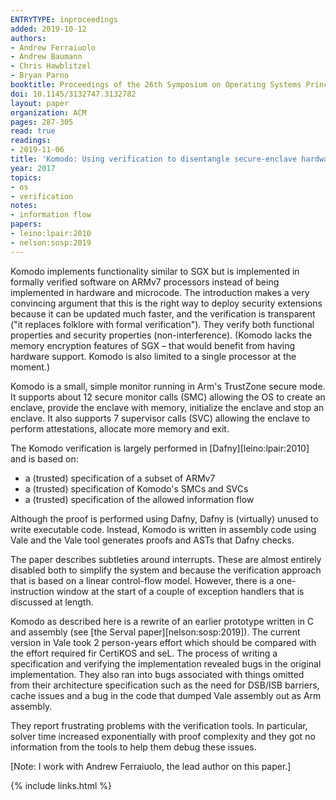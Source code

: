 ```yaml
---
ENTRYTYPE: inproceedings
added: 2019-10-12
authors:
- Andrew Ferraiuolo
- Andrew Baumann
- Chris Hawblitzel
- Bryan Parno
booktitle: Proceedings of the 26th Symposium on Operating Systems Principles
doi: 10.1145/3132747.3132782
layout: paper
organization: ACM
pages: 287-305
read: true
readings:
- 2019-11-06
title: 'Komodo: Using verification to disentangle secure-enclave hardware from software'
year: 2017
topics:
- os
- verification
notes:
- information flow
papers:
- leino:lpair:2010
- nelson:sosp:2019
---
```


Komodo implements functionality similar to SGX but is implemented in formally verified software on ARMv7 processors instead of being implemented in hardware and microcode.
The introduction makes a very convincing argument that this is the right way to deploy security extensions because
it can be updated much faster,
and the verification is transparent ("it replaces folklore with formal verification").
They verify both functional properties and security properties (non-interference).
(Komodo lacks the memory encryption features of SGX – that would benefit from having hardware support.
Komodo is also limited to a single processor at the moment.)



Komodo is a small, simple monitor running in Arm's TrustZone secure mode.
It supports about 12 secure monitor calls (SMC) allowing the OS to create an enclave, provide the enclave with memory, initialize the enclave and stop an enclave.
It also supports 7 supervisor calls (SVC) allowing the enclave to perform attestations, allocate more memory and exit.

The Komodo verification is largely performed in [Dafny][leino:lpair:2010] and is based on:

- a (trusted) specification of a subset of ARMv7
- a (trusted) specification of Komodo's SMCs and SVCs
- a (trusted) specification of the allowed information flow

Although the proof is performed using Dafny, Dafny is (virtually) unused to write executable code.  Instead, Komodo is written in assembly code using Vale and the Vale tool generates proofs and ASTs that Dafny checks.

The paper describes subtleties around interrupts.
These are almost entirely disabled both to simplify the system and because the verification approach that is based on a linear control-flow model.
However, there is a one-instruction window at the start of a couple of exception handlers that is discussed at length.

Komodo as described here is a rewrite of an earlier prototype written in C and assembly (see [the Serval paper][nelson:sosp:2019]).
The current version in Vale took 2 person-years effort which should be compared with the effort required fir CertiKOS and seL.
The process of writing a specification and verifying the implementation revealed bugs in the original implementation.
They also ran into bugs associated with things omitted from their architecture specification such as the need for DSB/ISB barriers, cache issues and a bug in the code that dumped Vale assembly out as Arm assembly.

They report frustrating problems with the verification tools.
In particular, solver time increased exponentially with proof complexity and
they got no information from the tools to help them debug these issues.

[Note: I work with Andrew Ferraiuolo, the lead author on this paper.]

{% include links.html %}
